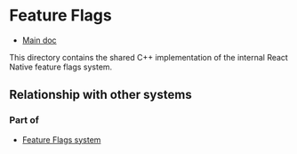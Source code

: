 # Feature Flags

- [Main doc](../../../../../../__docs__/README.md)

This directory contains the shared C++ implementation of the internal React Native feature flags system.

## Relationship with other systems

### Part of

- [Feature Flags system](../../../../src/private/featureflags/__docs__/README.md)

